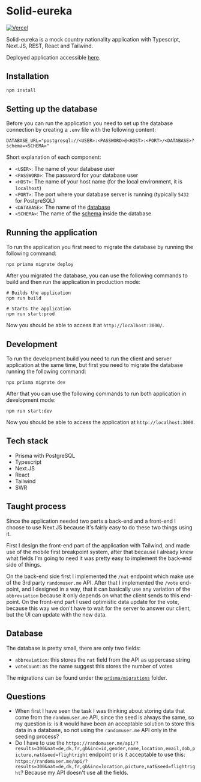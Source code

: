 # Solid-eureka

[![Vercel](http://therealsujitk-vercel-badge.vercel.app/?app=solid-eureka)](https://solid-eureka.vercel.app/)

Solid-eureka is a mock country nationality application with Typescript, Next.JS, REST, React and Tailwind.

Deployed application accessible [here](https://solid-eureka.vercel.app/).

## Installation

```bash
npm install
```

## Setting up the database

Before you can run the application you need to set up the database connection by creating a `.env` file with the
following content:

```text
DATABASE_URL="postgresql://<USER>:<PASSWORD>@<HOST>:<PORT>/<DATABASE>?schema=<SCHEMA>"
```

Short explanation of each component:

- `<USER>`: The name of your database user
- `<PASSWORD>`: The password for your database user
- `<HOST>`: The name of your host name (for the local environment, it is `localhost`)
- `<PORT>`: The port where your database server is running (typically `5432` for PostgreSQL)
- `<DATABASE>`: The name of the [database](https://www.postgresql.org/docs/12/manage-ag-overview.html)
- `<SCHEMA>`: The name of the [schema](https://www.postgresql.org/docs/12/ddl-schemas.html) inside the database

## Running the application

To run the application you first need to migrate the database by running the following command:

```shell
npx prisma migrate deploy
```

After you migrated the database, you can use the following commands to build and then run the application in production
mode:

```shell
# Builds the application
npm run build

# Starts the application
npm run start:prod
```

Now you should be able to access it at `http://localhost:3000/`.

## Development

To run the development build you need to run the client and server application at the same time, but first you need to
migrate the database running the following command:

```shell
npx prisma migrate dev
```

After that you can use the following commands to run both application in development mode:

```shell
npm run start:dev
```

Now you should be able to access the application at `http://localhost:3000`.

## Tech stack

- Prisma with PostgreSQL
- Typescript
- Next.JS
- React
- Tailwind
- SWR

## Taught process

Since the application needed two parts a back-end and a front-end I choose to use Next.JS because it's fairly easy to
do these two things using it.

First I design the front-end part of the application with Tailwind, and made use of the mobile first breakpoint system,
after that because I already knew what fields I'm going to need it was pretty easy to implement the back-end side of
things.

On the back-end side first I implemented the `/nat` endpoint which make use of the 3rd party `randomuser.me` API. After
that I implemented the `/vote` end-point, and I designed in a way, that it can basically use any variation of the
`abbreviation` because it only depends on what the client sends to this end-point. On the front-end part I used
optimistic data update for the vote, because this way we don't have to wait for the server to answer our client, but
the UI can update with the new data.

## Database

The database is pretty small, there are only two fields:

- `abbreviation`: this stores the `nat` field from the API as uppercase string
- `voteCount`: as the name suggest this stores the number of votes

The migrations can be found under the [`prisma/migrations`](/prisma/migrations) folder.

## Questions

- When first I have seen the task I was thinking about storing data that come from the `randomuser.me` API, since the seed
is always the same, so my question is: is it would have been an acceptable solution to store this data in a database, so
not using the `randomuser.me` API only in the seeding process?
- Do I have to use the 
`https://randomuser.me/api/?results=300&nat=de,dk,fr,gb&inc=id,gender,name,location,email,dob,picture,nat&seed=flightright`
endpoint or is it acceptable to use this:
`https://randomuser.me/api/?results=300&nat=de,dk,fr,gb&inc=location,picture,nat&seed=flightright`? Because my API
doesn't use all the fields.
